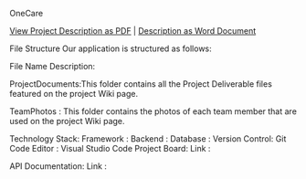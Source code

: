 OneCare

[View Project Description as PDF](https://github.com/more-aishwarya/OneCare/blob/main/ProjectDocuments/Project%20Description%20-%20OneCare.pdf) |
[Description as Word Document](https://github.com/more-aishwarya/OneCare/blob/main/ProjectDocuments/ProjectDescription)


File Structure
Our application is structured as follows:

File Name	Description:

ProjectDocuments:This folder contains all the Project Deliverable files featured on the project Wiki page.

TeamPhotos	: This folder contains the photos of each team member that are used on the project Wiki page.


Technology Stack:
Framework :
Backend : 
Database : 
Version Control: Git
Code Editor : Visual Studio Code
Project Board:
Link : 

API Documentation:
Link : 

